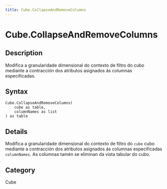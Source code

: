 ```yaml
---
title: Cube.CollapseAndRemoveColumns
---
```


# Cube.CollapseAndRemoveColumns


## Description

Modifica a granularidade dimensional do contexto de filtro do cubo mediante a contracción dos atributos asignados ás columnas especificadas.


## Syntax

```powerquery
Cube.CollapseAndRemoveColumns(
    cube as table,
    columnNames as list
) as table
```


## Details

Modifica a granularidade dimensional do contexto de filtro do <code>cube</code> cubo mediante a contracción dos atributos asignados ás columnas especificadas <code>columnNames</code>. As columnas tamén se eliminan da vista tabular do cubo.



## Category
Cube
